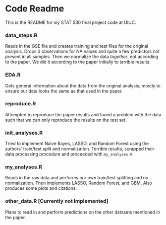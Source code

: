 # Code Readme

This is the README for my STAT 530 final project code at UIUC.

### data_steps.R

Reads in the GSE file and creates training and test files for the original analysis. Drops 3 observations for NA values and quite a few predictors not present in all samples. Then we normalize the data *together*, not according to the paper. We did it according to the paper initially to terrible results.

### EDA.R

Gets general information about the data from the original analysis, mostly to ensure our data looks the same as that used in the paper.

### reproduce.R

Attempted to reproduce the paper results and found a problem with the data such that we can only reproduce the results on the test set.

### init_analyses.R

Tried to implement Naive Bayes, LASSO, and Random Forest using the authors' train/test split and normalization. Terrible results, scrapped their data processing procedure and proceeded with `my_analyses.R`

### my_analyses.R

Reads in the raw data and performs our own train/test splitting and no normalization. Then implements LASSO, Random Forest, and GBM. Also produces some plots and citations.

### other_data.R [Currently not Implemented]

Plans to read in and perform predictions on the other datasets mentioned in the paper.
